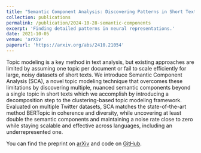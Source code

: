```yaml
---
title: "Semantic Component Analysis: Discovering Patterns in Short Texts Beyond Topics"
collection: publications
permalink: /publication/2024-10-28-semantic-components
excerpt: 'Finding detailed patterns in neural representations.'
date: 2021-10-05
venue: 'arXiv'
paperurl: 'https://arxiv.org/abs/2410.21054'
---
```


Topic modeling is a key method in text analysis, but existing approaches are limited by assuming one topic per document or fail to scale efficiently for large, noisy datasets of short texts. We introduce Semantic Component Analysis (SCA), a novel topic modeling technique that overcomes these limitations by discovering multiple, nuanced semantic components beyond a single topic in short texts which we accomplish by introducing a decomposition step to the clustering-based topic modeling framework. Evaluated on multiple Twitter datasets, SCA matches the state-of-the-art method BERTopic in coherence and diversity, while uncovering at least double the semantic components and maintaining a noise rate close to zero while staying scalable and effective across languages, including an underrepresented one.

You can find the preprint on [arXiv](https://arxiv.org/abs/2410.21054) and code on [GitHub](https://github.com/mainlp/semantic_components).